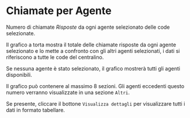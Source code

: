 # Chiamate per Agente

Numero di chiamate *Risposte* da ogni agente selezionato delle code selezionate.

Il grafico a torta mostra il totale delle chiamate risposte da ogni agente selezionato e 
lo mette a confronto con gli altri agenti selezionati, i dati si riferiscono 
a tutte le code del centralino. 

Se nessuna agente è stato selezionato, il grafico mostrerà tutti gli agenti disponibili.

Il grafico può contenere al massimo 8 sezioni. Gli agenti eccedenti questo numero
verranno visualizzate in una sezione ``Altri``.

Se presente, cliccare il bottone ``Visualizza dettagli`` per visualizzare tutti i dati 
in formato tabellare.

